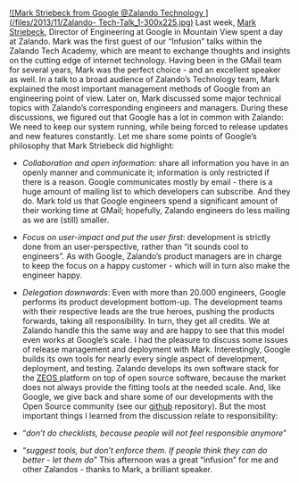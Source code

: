 [![Mark Striebeck from Google @Zalando Technology ](/files/2013/11/Zalando-
Tech-Talk_1-300x225.jpg)](/files/2013/11/Zalando-Tech-Talk_1.jpg) Last week,
[Mark Striebeck](https://plus.google.com/+MarkStriebeck/about), Director of
Engineering at Google in Mountain View spent a day at Zalando. Mark was the
first guest of our “Infusion” talks within the Zalando Tech Academy, which are
meant to exchange thoughts and insights on the cutting edge of internet
technology. Having been in the GMail team for several years, Mark was the
perfect choice - and an excellent speaker as well.  In a talk to a broad
audience of Zalando’s Technology team, Mark explained the most important
management methods of Google from an engineering point of view. Later on, Mark
discussed some major technical topics with Zalando’s corresponding engineers
and managers. During these discussions, we figured out that Google has a lot
in common with Zalando: We need to keep our system running, while being forced
to release updates and new features constantly. Let me share some points of
Google’s philosophy that Mark Striebeck did highlight:

  * _Collaboration and open information_: share all information you have in an openly manner and communicate it; information is only restricted if there is a reason. Google communicates mostly by email - there is a huge amount of mailing list to which developers can subscribe. And they do. Mark told us that Google engineers spend a significant amount of their working time at GMail; hopefully, Zalando engineers do less mailing as we are (still) smaller.
  * _Focus on user-impact and put the user first_: development is strictly done from an user-perspective, rather than “it sounds cool to engineers”. As with Google, Zalando’s product managers are in charge to keep the focus on a happy customer - which will in turn also make the engineer happy.
  * _Delegation downwards_: Even with more than 20.000 engineers, Google performs its product development bottom-up. The development teams with their respective leads are the true heroes, pushing the products forwards, taking all responsibility. In turn, they get all credits. We at Zalando handle this the same way and are happy to see that this model even works at Google’s scale.
I had the pleasure to discuss some issues of release management and deployment
with Mark. Interestingly, Google builds its own tools for nearly every single
aspect of development, deployment, and testing. Zalando develops its own
software stack for the [ZEOS ](http://tech.zalando.com/platform/)platform on
top of open source software, because the market does not always provide the
fitting tools at the needed scale. And, like Google, we give back and share
some of our developments with the Open Source community (see our
[github](https://github.com/zalando) repository). But the most important
things I learned from the discussion relate to responsibility:

  * “_don’t do checklists, because people will not feel responsible anymore_”
  * “_suggest tools, but don’t enforce them. If people think they can do better - let them do_”
This afternoon was a great “infusion” for me and other Zalandos - thanks to
Mark, a brilliant speaker.

